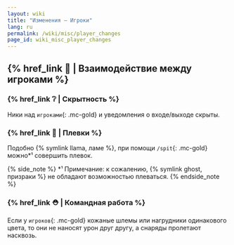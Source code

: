 ```yaml
---
layout: wiki
title: "Изменения — Игроки"
lang: ru
permalink: /wiki/misc/player_changes
page_id: wiki_misc_player_changes
---
```


## {% href_link 🤝 | Взаимодействие между игроками %}

### {% href_link ❔ | Скрытность %}
Ники над `игроками`{: .mc-gold} и уведомления о входе/выходе скрыты.

### {% href_link 🦙 | Плевки %}
Подобно {% symlink llama, ламе %}, при помощи `/spit`{: .mc-gold} можно*¹ совершить плевок.

{% side_note %}
*¹ Примечание: к сожалению, {% symlink ghost, призраки %} не обладают возможностью плеваться.
{% endside_note %}

### {% href_link ⛑️ | Командная работа %}
Если у `игроков`{: .mc-gold} кожаные шлемы или нагрудники одинакового цвета, то они не наносят урон друг другу, а снаряды пролетают насквозь.
